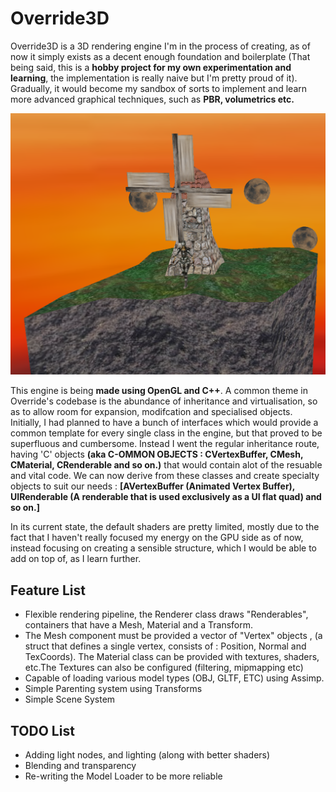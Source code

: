 # Override3D
Override3D is a 3D rendering engine I'm in the process of creating, as of now it simply exists as a decent enough foundation and boilerplate (That being said, this is a **hobby project for my own experimentation and learning**, the implementation is really naive but I'm pretty proud of it). Gradually, it would become my sandbox of sorts to implement and learn more advanced graphical techniques, such as **PBR, volumetrics etc.**

![Override Demo Scene](demo1.png)

This engine is being **made using OpenGL and C++**. A common theme in Override's codebase is the abundance of inheritance and virtualisation, so as to allow room for expansion, modifcation and specialised objects. Initially, I had planned to have a bunch of interfaces which would provide a common template for every single class in the engine, but that proved to be superfluous and cumbersome. Instead I went the regular inheritance route, having 'C' objects **(aka C-OMMON OBJECTS : CVertexBuffer, CMesh, CMaterial, CRenderable and so on.)** that would contain alot of the resuable and vital code. We can now derive from these classes and create specialty objects to suit our needs : **[AVertexBuffer (Animated Vertex Buffer), UIRenderable (A renderable that is used exclusively as a UI flat quad) and so on.]**

In its current state, the default shaders are pretty limited, mostly due to the fact that I haven't really focused my energy on the GPU side as of now, instead focusing on creating a sensible structure, which I would be able to add on top of, as I learn further. 



Feature List 
------
* Flexible rendering pipeline, the Renderer class draws "Renderables", containers that have a Mesh, Material and a Transform.
* The Mesh component must be provided a vector of "Vertex" objects , (a struct that defines a single vertex, consists of : Position, Normal and TexCoords). The Material class can be provided with textures, shaders, etc.The Textures can also be configured (filtering, mipmapping etc)
* Capable of loading various model types (OBJ, GLTF, ETC) using Assimp. 
* Simple Parenting system using Transforms
* Simple Scene System


TODO List 
------
* Adding light nodes, and lighting (along with better shaders)
* Blending and transparency
* Re-writing the Model Loader to be more reliable


